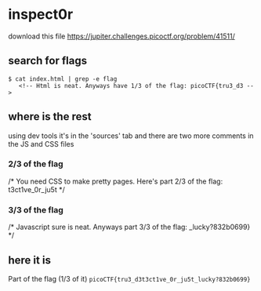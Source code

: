 # inspect0r
download this file https://jupiter.challenges.picoctf.org/problem/41511/

## search for flags
 ```
 $ cat index.html | grep -e flag
	<!-- Html is neat. Anyways have 1/3 of the flag: picoCTF{tru3_d3 -->

 ```

## where is the rest
using dev tools it's in the 'sources' tab and there are two more comments in the JS and CSS files

### 2/3 of the flag
/* You need CSS to make pretty pages. Here's part 2/3 of the flag: t3ct1ve_0r_ju5t */

### 3/3 of the flag
/* Javascript sure is neat. Anyways part 3/3 of the flag: _lucky?832b0699} */

## here it is
Part of the flag (1/3 of it) ```picoCTF{tru3_d3t3ct1ve_0r_ju5t_lucky?832b0699}```